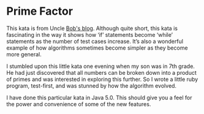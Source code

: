 # Prime Factor
This kata is from Uncle [Bob's blog](http://butunclebob.com/ArticleS.UncleBob.ThePrimeFactorsKata). Although quite short, this kata is fascinating in the way it shows how ‘if’ statements become ‘while’ statements as the number of test cases increase.  It’s also a wonderful example of how algorithms sometimes become simpler as they become more general.

I stumbled upon this little kata one evening when my son was in 7th grade.  He had just discovered that all numbers can be broken down into a product of primes and was interested in exploring this further.  So I wrote a little ruby program, test-first, and was stunned by how the algorithm evolved.

I have done this particular kata in Java 5.0.  This should give you a feel for the power and convenience of some of the new features.
